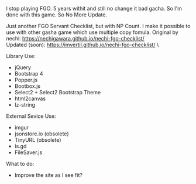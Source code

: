 I stop playing FGO. 5 years withit and still no change it bad gacha. So I'm done with this game. So No More Update.

Just another FGO Servant Checklist, but with NP Count.
I make it possible to use with other gasha game which use multiple copy fomula.
Original by nechi: https://nechigawara.github.io/nechi-fgo-checklist/ \
Updated (soon): https://imvertil.github.io/nechi-fgo-checklist/ \

Library Use:
* jQuery
* Bootstrap 4
* Popper.js
* Bootbox.js
* Select2 + Select2 Bootstrap Theme
* html2canvas
* lz-string

External Sevice Use:
* imgur
* jsonstore.io (obsolete)
* TinyURL (obsolete)
* is.gd
* FileSaver.js

What to do:
* Improve the site as I see fit?
